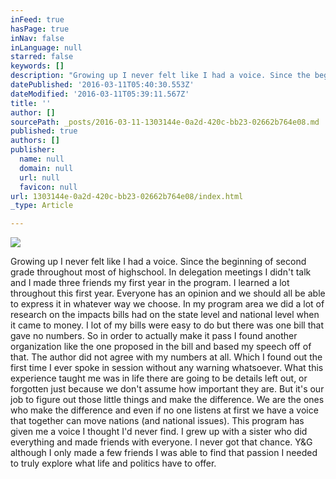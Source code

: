 ```yaml
---
inFeed: true
hasPage: true
inNav: false
inLanguage: null
starred: false
keywords: []
description: "Growing up I never felt like I had a voice. Since the beginning of second grade throughout most of highschool. In delegation meetings I didn't talk and I made three friends my first year in the program. I learned a lot throughout this first year. Everyone has an opinion and we should all be able to express it in whatever way we choose. In my program area we did a lot of research on the impacts bills had on the state level and national level when it came to money. I lot of my bills were easy to do but there was one bill that gave no numbers. So in order to actually make it pass I found another organization like the one proposed in the bill and based my speech off of that. The author did not agree with my numbers at all. Which I found out the first time I ever spoke in session without any warning whatsoever. What this experience taught me was in life there are going to be details left out, or forgotten just because we don't assume how important they are. But it's our job to figure out those little things and make the difference. We are the ones who make the difference and even if no one listens at first we have a voice that together can move nations (and national issues). This program has given me a voice I thought I'd never find. I grew up with a sister who did everything and made friends with everyone. I never got that chance. Y&G although I only made a few friends I was able to find that passion I needed to truly explore what life and politics have to offer."
datePublished: '2016-03-11T05:40:30.553Z'
dateModified: '2016-03-11T05:39:11.567Z'
title: ''
author: []
sourcePath: _posts/2016-03-11-1303144e-0a2d-420c-bb23-02662b764e08.md
published: true
authors: []
publisher:
  name: null
  domain: null
  url: null
  favicon: null
url: 1303144e-0a2d-420c-bb23-02662b764e08/index.html
_type: Article

---
```

![](https://the-grid-user-content.s3-us-west-2.amazonaws.com/707856da-4591-4a36-b91e-e7a75f84a395.jpg)

Growing up I never felt like I had a voice. Since the beginning of second grade throughout most of highschool. In delegation meetings I didn't talk and I made three friends my first year in the program. I learned a lot throughout this first year. Everyone has an opinion and we should all be able to express it in whatever way we choose. In my program area we did a lot of research on the impacts bills had on the state level and national level when it came to money. I lot of my bills were easy to do but there was one bill that gave no numbers. So in order to actually make it pass I found another organization like the one proposed in the bill and based my speech off of that. The author did not agree with my numbers at all. Which I found out the first time I ever spoke in session without any warning whatsoever. What this experience taught me was in life there are going to be details left out, or forgotten just because we don't assume how important they are. But it's our job to figure out those little things and make the difference. We are the ones who make the difference and even if no one listens at first we have a voice that together can move nations (and national issues). This program has given me a voice I thought I'd never find. I grew up with a sister who did everything and made friends with everyone. I never got that chance. Y&G although I only made a few friends I was able to find that passion I needed to truly explore what life and politics have to offer.
